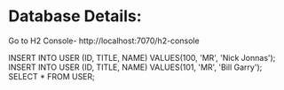 # Database Details:
Go to H2 Console- 
http://localhost:7070/h2-console

INSERT INTO USER (ID, TITLE, NAME) VALUES(100, 'MR', 'Nick Jonnas');
INSERT INTO USER (ID, TITLE, NAME) VALUES(101, 'MR', 'Bill Garry');
SELECT * FROM USER;